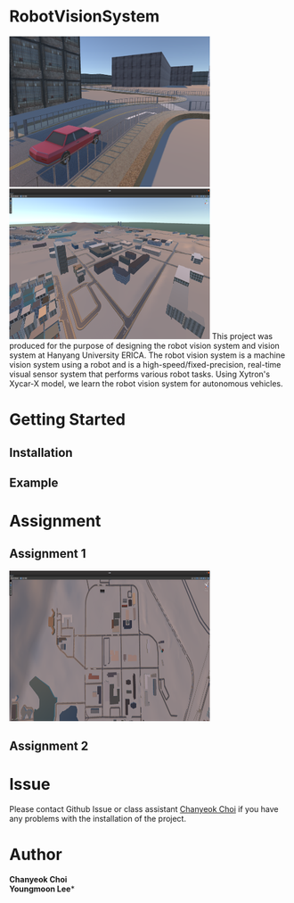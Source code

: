 # RobotVisionSystem
<img src="robotvisionsystem/img/rvs0.png" width="360" height="270"/>
<img src="robotvisionsystem/img/rvs1.png" width="360" height="270"/>  
This project was produced for the purpose of designing the robot vision system and vision system at Hanyang University ERICA. The robot vision system is a machine vision system using a robot and is a high-speed/fixed-precision, real-time visual sensor system that performs various robot tasks. Using Xytron's Xycar-X model, we learn the robot vision system for autonomous vehicles.

# Getting Started
## Installation

## Example

# Assignment
## Assignment 1
<img src="robotvisionsystem/img/rvsmap.png" width="360" height="270"/> 

## Assignment 2

# Issue
Please contact Github Issue or class assistant [Chanyeok Choi](angledsugar@hanyang.ac.kr) if you have any problems with the installation of the project.  

# Author
**Chanyeok Choi**    
**Youngmoon Lee***
